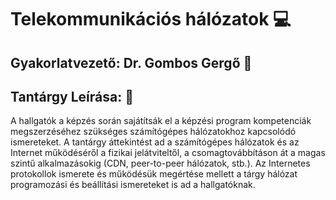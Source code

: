 # Telekommunikációs hálózatok :computer:

## Gyakorlatvezető: Dr. Gombos Gergő :briefcase:

## Tantárgy Leírása: :school_satchel:
A hallgatók a képzés során sajátítsák el a képzési program kompetenciák megszerzéséhez
szükséges számítógépes hálózatokhoz kapcsolódó ismereteket. A tantárgy áttekintést ad a
számítógépes hálózatok és az Internet működéséről a fizikai jelátviteltől, a csomagtovábbításon
át a magas szintű alkalmazásokig (CDN, peer-to-peer hálózatok, stb.). Az Internetes
protokollok ismerete és működésük megértése mellett a tárgy hálózat programozási és beállítási
ismereteket is ad a hallgatóknak.
